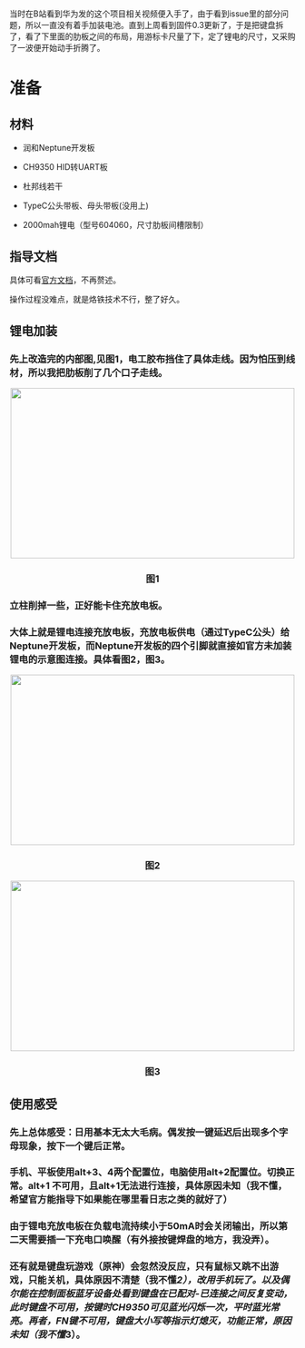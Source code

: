## 

当时在B站看到华为发的这个项目相关视频便入手了，由于看到issue里的部分问题，所以一直没有着手加装电池。直到上周看到固件0.3更新了，于是把键盘拆了，看了下里面的肋板之间的布局，用游标卡尺量了下，定了锂电的尺寸，又采购了一波便开始动手折腾了。

# **准备**

## **材料**

- 润和Neptune开发板

* CH9350 HID转UART板

+ 杜邦线若干

* TypeC公头带板、母头带板(没用上)

- 2000mah锂电（型号604060，尺寸肋板间槽限制）

## **指导文档**

具体可看[官方文档](https://gitee.com/openharmony-sig/vendor_oh_fun/blob/master/hihope_neptune-oh_hid/02_%E6%93%8D%E4%BD%9C%E6%8C%87%E5%AF%BC%E6%96%87%E6%A1%A3/02_%E6%93%8D%E4%BD%9C%E6%8C%87%E5%AF%BC%E6%96%87%E6%A1%A3_%E9%80%82%E9%85%8D%E8%BD%AF%E4%BB%B6V0.3%E7%89%88%E6%9C%AC.md)，不再赘述。


操作过程没难点，就是烙铁技术不行，整了好久。


## **锂电加装**

###     先上改造完的内部图,见图1，电工胶布挡住了具体走线。因为怕压到线材，所以我把肋板削了几个口子走线。



<div align="center"><img src="https://s3.bmp.ovh/imgs/2021/08/827ef534359d75e9.jpg" width = 500 height = 300 />

<h3 style="text-align:center">图1</h3>

</div>

### 立柱削掉一些，正好能卡住充放电板。


### 大体上就是锂电连接充放电板，充放电板供电（通过TypeC公头）给Neptune开发板，而Neptune开发板的四个引脚就直接如官方未加装锂电的示意图连接。具体看图2，图3。



<div align="center"><img src="https://gitee.com/openharmony-sig/vendor_oh_fun/raw/master/hihope_neptune-oh_hid/02_%E6%93%8D%E4%BD%9C%E6%8C%87%E5%AF%BC%E6%96%87%E6%A1%A3/meta/wps40.jpg" width = 500 height = 300 />
<h3 style="text-align:center">图2</h3>
</div>



<div align="center"><img src="https://gitee.com/openharmony-sig/vendor_oh_fun/raw/master/hihope_neptune-oh_hid/02_%E6%93%8D%E4%BD%9C%E6%8C%87%E5%AF%BC%E6%96%87%E6%A1%A3/meta/wps6.jpg" width = 500 height = 300 />
<h3 style="text-align:center">图3</h3>
</div>



## **使用感受**
### 先上总体感受：日用基本无太大毛病。偶发按一键延迟后出现多个字母现象，按下一个键后正常。
### 手机、平板使用alt+3、4两个配置位，电脑使用alt+2配置位。切换正常。alt+1 不可用，且alt+1无法进行连接，具体原因未知（我不懂，希望官方能指导下如果能在哪里看日志之类的就好了）
### 由于锂电充放电板在负载电流持续小于50mA时会关闭输出，所以第二天需要插一下充电口唤醒（有外接按键焊盘的地方，我没弄）。
### 还有就是键盘玩游戏（原神）会忽然没反应，只有鼠标又跳不出游戏，只能关机，具体原因不清楚（我不懂*2），改用手机玩了。以及偶尔能在控制面板蓝牙设备处看到键盘在已配对-已连接之间反复变动，此时键盘不可用，按键时CH9350可见蓝光闪烁一次，平时蓝光常亮。再者，FN键不可用，键盘大小写等指示灯熄灭，功能正常，原因未知（我不懂*3）。